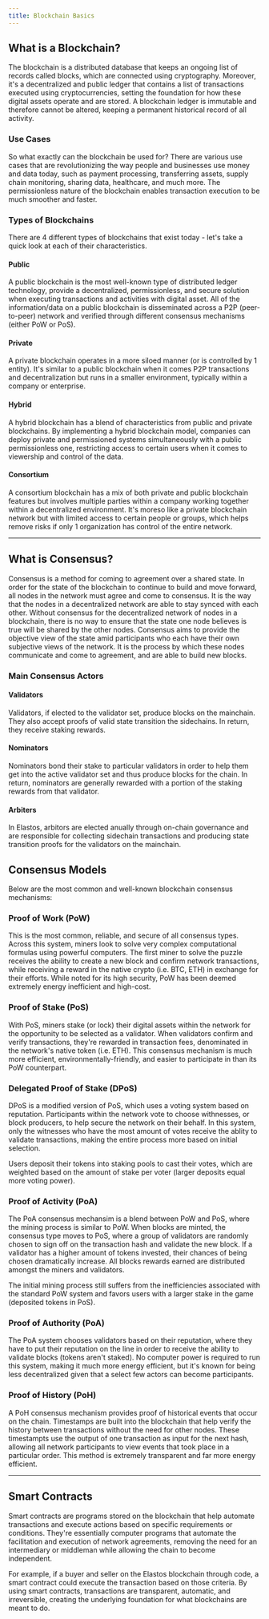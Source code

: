 ```yaml
---
title: Blockchain Basics
---
```


## What is a Blockchain?

The blockchain is a distributed database that keeps an ongoing list of records called blocks, which are connected using cryptography. Moreover, it's a decentralized and public ledger that contains a list of transactions executed using cryptocurrencies, setting the foundation for how these digital assets operate and are stored. A blockchain ledger is immutable and therefore cannot be altered, keeping a permanent historical record of all activity.

### Use Cases

So what exactly can the blockchain be used for? There are various use cases that are revolutionizing the way people and businesses use money and data today, such as payment processing, transferring assets, supply chain monitoring, sharing data, healthcare, and much more. The permissionless nature of the blockchain enables transaction execution to be much smoother and faster.

### Types of Blockchains

There are 4 different types of blockchains that exist today - let's take a quick look at each of their characteristics.

#### Public

A public blockchain is the most well-known type of distributed ledger technology, provide a decentralized, permissionless, and secure solution when executing transactions and activities with digital asset. All of the information/data on a public blockchain is disseminated across a P2P (peer-to-peer) network and verified through different consensus mechanisms (either PoW or PoS).

#### Private

A private blockchain operates in a more siloed manner (or is controlled by 1 entity). It's similar to a public blockchain when it comes P2P transactions and decentralization but runs in a smaller environment, typically within a company or enterprise.

#### Hybrid

A hybrid blockchain has a blend of characteristics from public and private blockchains. By implementing a hybrid blockchain model, companies can deploy private and permissioned systems simultaneously with a public permissionless one, restricting access to certain users when it comes to viewership and control of the data.

#### Consortium

A consortium blockchain has a mix of both private and public blockchain features but involves multiple parties within a company working together within a decentralized environment. It's moreso like a private blockchain network but with limited access to certain people or groups, which helps remove risks if only 1 organization has control of the entire network.

---

## What is Consensus?

Consensus is a method for coming to agreement over a shared state. In order for the state of the blockchain to continue to build and move forward, all nodes in the network must agree and come to consensus. It is the way that the nodes in a decentralized network are able to stay synced with each other. Without consensus for the decentralized network of nodes in a blockchain, there is no way to ensure that the state one node believes is true will be shared by the other nodes. Consensus aims to provide the objective view of the state amid participants who each have their own subjective views of the network. It is the process by which these nodes communicate and come to agreement, and are able to build new blocks.

### Main Consensus Actors

#### Validators

Validators, if elected to the validator set, produce blocks on the mainchain. They also accept proofs of valid state transition the sidechains. In return, they receive staking rewards.

#### Nominators

Nominators bond their stake to particular validators in order to help them get into the active validator set and thus produce blocks for the chain. In return, nominators are generally rewarded with a portion of the staking rewards from that validator.

#### Arbiters

In Elastos, arbitors are elected anually through on-chain governance and are responsible for collecting sidechain transactions and producing state transition proofs for the validators on the mainchain.

## Consensus Models

Below are the most common and well-known blockchain consensus mechanisms:

### Proof of Work (PoW)

This is the most common, reliable, and secure of all consensus types. Across this system, miners look to solve very complex computational formulas using powerful computers. The first miner to solve the puzzle receives the ability to create a new block and confirm network transactions, while receiving a reward in the native crypto (i.e. BTC, ETH) in exchange for their efforts. While noted for its high security, PoW has been deemed extremely energy inefficient and high-cost.

### Proof of Stake (PoS)

With PoS, miners stake (or lock) their digital assets within the network for the opportunity to be selected as a validator. When validators confirm and verify transactions, they're rewarded in transaction fees, denominated in the network's native token (i.e. ETH). This consensus mechanism is much more efficient, environmentally-friendly, and easier to participate in than its PoW counterpart.

### Delegated Proof of Stake (DPoS)

DPoS is a modified version of PoS, which uses a voting system based on reputation. Participants within the network vote to choose withnesses, or block producers, to help secure the network on their behalf. In this system, only the witnesses who have the most amount of votes receive the ablity to validate transactions, making the entire process more based on initial selection.

Users deposit their tokens into staking pools to cast their votes, which are weighted based on the amount of stake per voter (larger deposits equal more voting power).

### Proof of Activity (PoA)

The PoA consensus mechansim is a blend between PoW and PoS, where the mining process is similar to PoW. When blocks are minted, the consensus type moves to PoS, where a group of validators are randomly chosen to sign off on the transaction hash and validate the new block. If a validator has a higher amount of tokens invested, their chances of being chosen dramatically increase. All blocks rewards earned are distributed amongst the miners and validators.

The initial mining process still suffers from the inefficiencies associated with the standard PoW system and favors users with a larger stake in the game (deposited tokens in PoS).

### Proof of Authority (PoA)

The PoA system chooses validators based on their reputation, where they have to put their reputation on the line in order to receive the ability to validate blocks (tokens aren't staked). No computer power is required to run this system, making it much more energy efficient, but it's known for being less decentralized given that a select few actors can become participants.

### Proof of History (PoH)

A PoH consensus mechanism provides proof of historical events that occur on the chain. Timestamps are built into the blockchain that help verify the history between transactions without the need for other nodes. These timestampts use the output of one transaction as input for the next hash, allowing all network participants to view events that took place in a particular order. This method is extremely transparent and far more energy efficient.

---

## Smart Contracts

Smart contracts are programs stored on the blockchain that help automate transactions and execute actions based on specific requirements or conditions. They're essentially computer programs that automate the facilitation and execution of network agreements, removing the need for an intermediary or middleman while allowing the chain to become independent.

For example, if a buyer and seller on the Elastos blockchain through code, a smart contract could execute the transaction based on those criteria. By using smart contracts, transactions are transparent, automatic, and irreversible, creating the underlying foundation for what blockchains are meant to do.

<!-- ## Delegated Proof of Stake

Delegated proof of stake is a type of blockchain consensus protocol that allows users to spend their coins to vote for various delegates. Once these delegates have been elected, they’re able to make critical decisions that apply to the whole network. For instance, the elected delegates can set protocol rules or validate transactions.

In general, delegated proof of stake has proven to be one of the most effective consensus mechanisms available and has helped to ensure that blockchain protocols remain sustainable and scalable.

:::info DPoS forms one half of Elastos' hybrid consensus model along with AuxPoW Bitcoin merge mining.
:::

The evolution of Elastos' DPoS consensus can be divided into the following five stages:

### Stage 1: 12 Fixed CR Nodes Block Generation on Consensus

In config.json, you can use CRCOnlyDPOSHeight to configure the starting height of the first stage, and the default height of the main network is 343400. In this stage, the 12 CRCArbiters specified in the configuration file generate blocks on consensus.

### Stage 2: 12 Fixed CR+24 Voted DPoS Nodes Generate Blocks on Consensus

Support the registration of DPoS nodes and voting. In config.json, you can use PublicDPOSHeight to configure the starting height of the second stage, and the default height of the main network is 402680. In this stage, the 12 CRCArbiters specified in the configuration file and 24 DPoS nodes registered and voted together to generate blocks on consensus.

### Stage 3: 12 DPoS Nodes Claimed by CR +24 Voted for DPoS Nodes Generate Blocks on Consensus

CR members are supported in order to claim the DPoS nodes. In config.json, the starting height of the third stage can be configured with CRClaimDPOSNodeStartHeight, and the default height of the main network is 751400. At this stage, the DPoS nodes claimed by 12 CR members and 24 registered and voted DPoS nodes generate blocks on consensus. During the period from the change of CR to the unclaimed DPoS nodes, the CR of unclaimed DPoS nodes is temporarily replaced by the voting DPoS nodes.

### Stage 4: 12 DPoS Nodes Claimed by CR +23 Voting for DPoS Nodes Generate Blocks on Consensus +1 Randomly Selected Candidate Node

In order to improve the community nodes participation degree, a random candidate DPoS node is added. The top 108 candidate nodes with the same probability are selected as the duty nodes to participate in generating block on consensus and gain voting and block generation profits. NoCRCDPOSNodeHeight can be used to configure the starting height of the fourth stage in config.json. The default height of the main network is 932530.

:::tip
Elastos DPoS is at this stage currently!
:::

### Stage 5: Change to Staking Mining. All 36 nodes Participating in Consensus are Randomly Selected from 12 CR and Nodes Meeting the Staking Mining Threshold

:::info
The fifth stage is still under development, and the detailed design can be seen in the CRC DPoS 2.0 [detailed proposal](https://www.cyberrepublic.org/proposals/61cdad4cb5d3b6007833e15e).
::: -->
